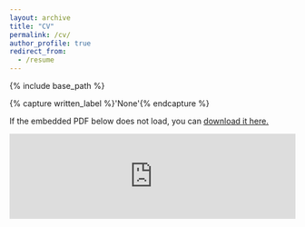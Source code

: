 ```yaml
---
layout: archive
title: "CV"
permalink: /cv/
author_profile: true
redirect_from:
  - /resume
---
```


{% include base_path %}

{% capture written_label %}'None'{% endcapture %}

If the embedded PDF below does not load, you can <u><a href="https://kleeresearch.github.io/files/kyungmin-cv-website-20230425.pdf">download it here.</a></u>
<br/>

<embed src="https://kleeresearch.github.io/files/kyungmin-cv-website-20230425.pdf" type="application/pdf" width="100%" />

